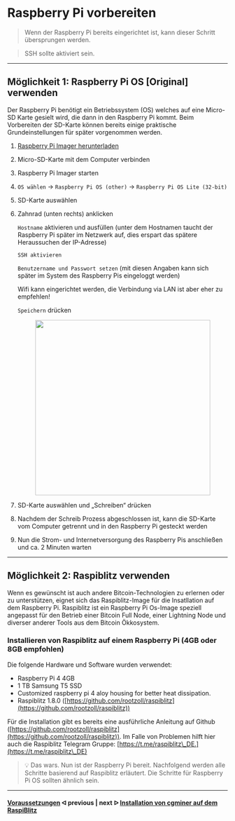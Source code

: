 # Raspberry Pi vorbereiten

> Wenn der Raspberry Pi bereits eingerichtet ist, kann dieser Schritt übersprungen werden.

> SSH sollte aktiviert sein.

---

## Möglichkeit 1: Raspberry Pi OS [Original] verwenden

Der Raspberry Pi benötigt ein Betriebssystem (OS) welches auf eine Micro-SD Karte gesielt wird, die dann in den Raspberry Pi kommt. Beim Vorbereiten der SD-Karte können bereits einige praktische Grundeinstellungen für später vorgenommen werden.

1. [Raspberry Pi Imager herunterladen](https://www.raspberrypi.com/software/)

2. Micro-SD-Karte mit dem Computer verbinden

3. Raspberry Pi Imager starten

4. `OS wählen` -> `Raspberry Pi OS (other)` -> `Raspberry Pi OS Lite (32-bit)`

5. SD-Karte auswählen

6. Zahnrad (unten rechts) anklicken

    `Hostname` aktivieren und ausfüllen (unter dem Hostnamen taucht der Raspberry Pi später im Netzwerk auf, dies erspart das spätere Heraussuchen der IP-Adresse)

    `SSH aktivieren` 

    `Benutzername und Passwort setzen` (mit diesen Angaben kann sich später im System des Raspberry Pis eingeloggt werden)

    Wifi kann eingerichtet werden, die Verbindung via LAN ist aber eher zu empfehlen!

    `Speichern` drücken

    <!--![Imager](https://user-images.githubusercontent.com/108631209/177061261-761e8192-d44e-4b84-abd1-bf8082eaf8d2.png)-->
    <figure><img src="https://user-images.githubusercontent.com/108631209/177061261-761e8192-d44e-4b84-abd1-bf8082eaf8d2.png" alt="" width="400" /><!--<figcaption></figcaption>--></figure>

7. SD-Karte auswählen und „Schreiben“ drücken

8. Nachdem der Schreib Prozess abgeschlossen ist, kann die SD-Karte vom Computer getrennt und in den Raspberry Pi gesteckt werden

9. Nun die Strom- und Internetversorgung des Raspberry Pis anschließen und ca. 2 Minuten warten

---

## Möglichkeit 2: Raspiblitz verwenden

Wenn es gewünscht ist auch andere Bitcoin-Technologien zu erlernen oder zu unterstützen, eignet sich das Raspiblitz-Image für die Insatllation auf dem Raspberry Pi. Raspiblitz ist ein Raspberry Pi Os-Image speziell angepasst für den Betrieb einer Bitcoin Full Node, einer Lightning Node und diverser anderer Tools aus dem Bitcoin Ökkosystem.

### Installieren von Raspiblitz auf einem Raspberry Pi (4GB oder 8GB empfohlen)

Die folgende Hardware und Software wurden verwendet:

* Raspberry Pi 4 4GB
* 1 TB Samsung T5 SSD
* Customized raspberry pi 4 aloy housing for better heat dissipation.
* Raspiblitz 1.8.0 ([https://github.com/rootzoll/raspiblitz](https://github.com/rootzoll/raspiblitz))

Für die Installation gibt es bereits eine ausführliche Anleitung auf Github ([https://github.com/rootzoll/raspiblitz](https://github.com/rootzoll/raspiblitz)). Im Falle von Problemen hilft hier auch die Raspiblitz Telegram Gruppe: [https://t.me/raspiblitz\_DE.](https://t.me/raspiblitz\_DE)

> :bulb: Das wars. Nun ist der Raspberry Pi bereit. Nachfolgend werden alle Schritte basierend auf Raspiblitz erläutert. Die Schritte für Raspberry Pi OS sollten ähnlich sein.

---

####  [Voraussetzungen](/requirements.md)  ᐊ  previous | next  ᐅ  [Installation von cgminer auf dem RaspiBlitz](cgminer_on_raspiblitz.md)
